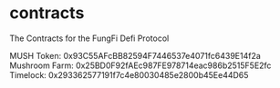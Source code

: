 # contracts
The Contracts for the FungFi Defi Protocol

MUSH Token: 0x93C55AFcBB82594F7446537e4071fc6439E14f2a
Mushroom Farm: 0x25BD0F92fAEc987FE978714eac986b2515F5E2fc
Timelock: 0x293362577191f7c4e80030485e2800b45Ee44D65
